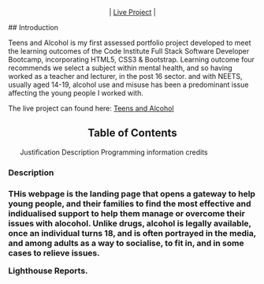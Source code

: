 
<p align="center">
| <a href="https://dawnie71.github.io/Teen-alcohol/" target="_blank">Live Project</a> |
</p>
## Introduction 

Teens and Alcohol is my first assessed portfolio project developed to meet the learning outcomes of the Code Institute Full Stack Software Developer Bootcamp, incorporating HTML5, CSS3 & Bootstrap. Learning outcome four recommends we select a subject within mental health, and so having worked as a teacher and lecturer, in the post 16 sector. and with NEETS, usually aged 14-19, alcohol use and misuse has been a predominant issue affecting the young people I worked with.

The live project can found here: <a href="https://dawnie71.github.io/Teen-alcohol/" target="_blank">Teens and Alcohol</a>

<h2 align="center" id="TOC">Table of Contents</h2>

<ul>
  Justification
  Description
  Programming information
  credits
  
</ul>
<h3>Description<h3>
<p>THis webpage is the landing page that opens a gateway to help young people, and their families to find the most effective and indidualised support to help them manage or overcome their issues with alocohol. Unlike drugs, alcohol is legally available, once an individual turns 18, and is often portrayed in the media, and among adults as a way to socialise, to fit in, and in some cases to relieve issues. 
  
</p>

Lighthouse Reports. 
